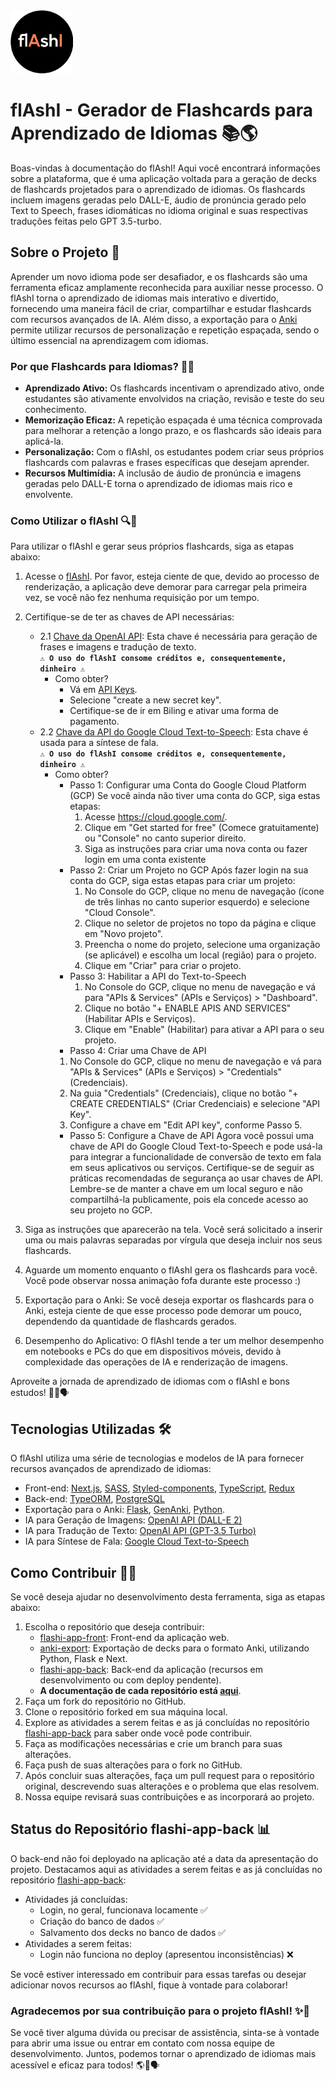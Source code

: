 <img src="https://github.com/duartebianca/flAshI/blob/main/img/flashi_logo_preto.png" alt="logo" width="100" />

# flAshI - Gerador de Flashcards para Aprendizado de Idiomas 📚🌎
Boas-vindas à documentação do flAshI! Aqui você encontrará informações sobre a plataforma, que é uma aplicação voltada para a geração de decks de flashcards projetados para o aprendizado de idiomas. Os flashcards incluem imagens geradas pelo DALL-E, áudio de pronúncia gerado pelo Text to Speech, frases idiomáticas no idioma original e suas respectivas traduções feitas pelo GPT 3.5-turbo.

## Sobre o Projeto 🚀

Aprender um novo idioma pode ser desafiador, e os flashcards são uma ferramenta eficaz amplamente reconhecida para auxiliar nesse processo. O flAshI torna o aprendizado de idiomas mais interativo e divertido, fornecendo uma maneira fácil de criar, compartilhar e estudar flashcards com recursos avançados de IA. Além disso, a exportação para o [Anki](https://ankiweb.net/about) permite utilizar recursos de personalização e repetição espaçada, sendo o último essencial na aprendizagem com idiomas.

### Por que Flashcards para Idiomas? 📖🌟

- **Aprendizado Ativo:** Os flashcards incentivam o aprendizado ativo, onde estudantes são ativamente envolvidos na criação, revisão e teste do seu conhecimento.
- **Memorização Eficaz:** A repetição espaçada é uma técnica comprovada para melhorar a retenção a longo prazo, e os flashcards são ideais para aplicá-la.
- **Personalização:** Com o flAshI, os estudantes podem criar seus próprios flashcards com palavras e frases específicas que desejam aprender.
- **Recursos Multimídia:** A inclusão de áudio de pronúncia e imagens geradas pelo DALL-E torna o aprendizado de idiomas mais rico e envolvente.

### Como Utilizar o flAshI 🔍📝

Para utilizar o flAshI e gerar seus próprios flashcards, siga as etapas abaixo:

1. Acesse o [flAshI](https://flashi-pwa.netlify.app/). Por favor, esteja ciente de que, devido ao processo de renderização, a aplicação deve demorar para carregar pela primeira vez, se você não fez nenhuma requisição por um tempo.
2. Certifique-se de ter as chaves de API necessárias:
   - 2.1 [Chave da OpenAI API](https://platform.openai.com/docs/api-reference/turbo): Esta chave é necessária para geração de frases e imagens e tradução de texto.<br> **```⚠️ O uso do flAshI consome créditos e, consequentemente, dinheiro ⚠️ ```**
     - Como obter?
        - Vá em [API Keys](https://platform.openai.com/account/api-keys).
        - Selecione "create a new secret key".
        - Certifique-se de ir em Biling e ativar uma forma de pagamento.
   - 2.2 [Chave da API do Google Cloud Text-to-Speech](https://cloud.google.com/text-to-speech): Esta chave é usada para a síntese de fala.<br> **```⚠️ O uso do flAshI consome créditos e, consequentemente, dinheiro ⚠️ ```**
     - Como obter?
       - Passo 1: Configurar uma Conta do Google Cloud Platform (GCP)
         Se você ainda não tiver uma conta do GCP, siga estas etapas:
         1. Acesse https://cloud.google.com/.
         2. Clique em "Get started for free" (Comece gratuitamente) ou "Console" no canto superior direito.
         3. Siga as instruções para criar uma nova conta ou fazer login em uma conta existente
       - Passo 2: Criar um Projeto no GCP
         Após fazer login na sua conta do GCP, siga estas etapas para criar um projeto:
         1. No Console do GCP, clique no menu de navegação (ícone de três linhas no canto superior esquerdo) e selecione "Cloud Console".
         2. Clique no seletor de projetos no topo da página e clique em "Novo projeto".
         3. Preencha o nome do projeto, selecione uma organização (se aplicável) e escolha um local (região) para o projeto.
         4. Clique em "Criar" para criar o projeto.
       - Passo 3: Habilitar a API do Text-to-Speech
         1. No Console do GCP, clique no menu de navegação e vá para "APIs & Services" (APIs e Serviços) > "Dashboard".
         2. Clique no botão "+ ENABLE APIS AND SERVICES" (Habilitar APIs e Serviços).
         3. Clique em "Enable" (Habilitar) para ativar a API para o seu projeto.
        - Passo 4: Criar uma Chave de API
         1. No Console do GCP, clique no menu de navegação e vá para "APIs & Services" (APIs e Serviços) > "Credentials" (Credenciais).
         2. Na guia "Credentials" (Credenciais), clique no botão "+ CREATE CREDENTIALS" (Criar Credenciais) e selecione "API Key".
         3. Configure a chave em "Edit API key", conforme Passo 5.
        - Passo 5: Configure a Chave de API
          Agora você possui uma chave de API do Google Cloud Text-to-Speech e pode usá-la para integrar a funcionalidade de conversão de texto em fala em seus aplicativos ou serviços. Certifique-se de seguir as práticas recomendadas de segurança ao usar chaves de API. Lembre-se de manter a chave em um local seguro e não compartilhá-la publicamente, pois ela concede acesso ao seu projeto no GCP.    
4. Siga as instruções que aparecerão na tela. Você será solicitado a inserir uma ou mais palavras separadas por vírgula que deseja incluir nos seus flashcards.

5. Aguarde um momento enquanto o flAshI gera os flashcards para você. Você pode observar nossa animação fofa durante este processo :)

6. Exportação para o Anki: Se você deseja exportar os flashcards para o Anki, esteja ciente de que esse processo pode demorar um pouco, dependendo da quantidade de flashcards gerados.

7. Desempenho do Aplicativo: O flAshI tende a ter um melhor desempenho em notebooks e PCs do que em dispositivos móveis, devido à complexidade das operações de IA e renderização de imagens.

Aproveite a jornada de aprendizado de idiomas com o flAshI e bons estudos! 🌟📖🗣️

## Tecnologias Utilizadas 🛠️

O flAshI utiliza uma série de tecnologias e modelos de IA para fornecer recursos avançados de aprendizado de idiomas:

- Front-end: [Next.js](https://nextjs.org/), [SASS](https://sass-lang.com/), [Styled-components](https://styled-components.com/), [TypeScript](https://www.typescriptlang.org/), [Redux](https://redux.js.org/)
- Back-end: [TypeORM](https://typeorm.io/), [PostgreSQL](https://www.postgresql.org/)
- Exportação para o Anki: [Flask](https://flask.palletsprojects.com/en/2.1.x/), [GenAnki](https://github.com/kerrickstaley/genanki), [Python](https://www.python.org/).
- IA para Geração de Imagens: [OpenAI API (DALL-E 2)](https://platform.openai.com/docs/api-reference/dall-e)
- IA para Tradução de Texto: [OpenAI API (GPT-3.5 Turbo)](https://platform.openai.com/docs/api-reference/turbo)
- IA para Síntese de Fala: [Google Cloud Text-to-Speech](https://cloud.google.com/text-to-speech)

## Como Contribuir 🤝🌐

Se você deseja ajudar no desenvolvimento desta ferramenta, siga as etapas abaixo:

1. Escolha o repositório que deseja contribuir:
   - [flashi-app-front](https://github.com/maikermenezes/flashi-app-front): Front-end da aplicação web.
   - [anki-export](https://github.com/rosean3/anki-export): Exportação de decks para o formato Anki, utilizando Python, Flask e Next.
   - [flashi-app-back](https://github.com/maikermenezes/flashi-app-back): Back-end da aplicação (recursos em desenvolvimento ou com deploy pendente).
   - **A documentação de cada repositório está [aqui](https://github.com/duartebianca/flAshI/tree/main/outros-readme)**.
2. Faça um fork do repositório no GitHub.
3. Clone o repositório forked em sua máquina local.
4. Explore as atividades a serem feitas e as já concluídas no repositório [flashi-app-back](https://github.com/maikermenezes/flashi-app-back) para saber onde você pode contribuir.
5. Faça as modificações necessárias e crie um branch para suas alterações.
6. Faça push de suas alterações para o fork no GitHub.
7. Após concluir suas alterações, faça um pull request para o repositório original, descrevendo suas alterações e o problema que elas resolvem.
8. Nossa equipe revisará suas contribuições e as incorporará ao projeto.

## Status do Repositório flashi-app-back 📊

O back-end não foi deployado na aplicação até a data da apresentação do projeto. Destacamos aqui as atividades a serem feitas e as já concluídas no repositório [flashi-app-back](https://github.com/maikermenezes/flashi-app-back):
- Atividades já concluídas:
  - Login, no geral, funcionava locamente ✅
  - Criação do banco de dados ✅
  - Salvamento dos decks no banco de dados ✅
- Atividades a serem feitas:
  - Login não funciona no deploy (apresentou inconsistências) ❌

Se você estiver interessado em contribuir para essas tarefas ou desejar adicionar novos recursos ao flAshI, fique à vontade para colaborar!

### Agradecemos por sua contribuição para o projeto flAshI! ✨🌟

Se você tiver alguma dúvida ou precisar de assistência, sinta-se à vontade para abrir uma issue ou entrar em contato com nossa equipe de desenvolvimento. Juntos, podemos tornar o aprendizado de idiomas mais acessível e eficaz para todos! 🌎📖🗣️
